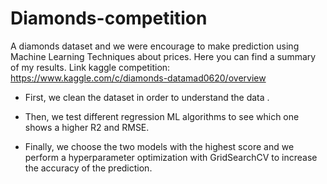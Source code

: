 # Diamonds-competition

A diamonds dataset and we were encourage to make prediction using Machine Learning Techniques about prices. Here you can find a summary of my results. Link kaggle competition: https://www.kaggle.com/c/diamonds-datamad0620/overview​

- First, we clean the dataset in order to understand the data .

- Then, we test different regression ML algorithms to see which one shows a higher R2 and RMSE.

- Finally, we choose the two models with the highest score and we perform a hyperparameter optimization with GridSearchCV to increase the accuracy of the prediction.

